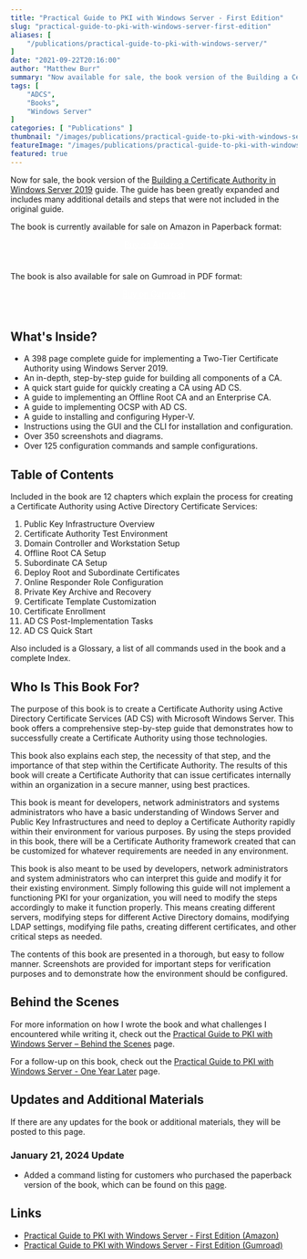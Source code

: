 ```yaml
---
title: "Practical Guide to PKI with Windows Server - First Edition"
slug: "practical-guide-to-pki-with-windows-server-first-edition"
aliases: [
    "/publications/practical-guide-to-pki-with-windows-server/"
]
date: "2021-09-22T20:16:00"
author: "Matthew Burr"
summary: "Now available for sale, the book version of the Building a Certificate Authority in Windows Server 2019 guide that I published in early 2020. The guide has been greatly expanded and includes many additional details and steps that were not included in the original guide."
tags: [
    "ADCS",
    "Books",
    "Windows Server"
]
categories: [ "Publications" ]
thumbnail: "/images/publications/practical-guide-to-pki-with-windows-server-first-edition/practical-guide-to-pki-with-windows-server-first-edition-thumbnail.png"
featureImage: "/images/publications/practical-guide-to-pki-with-windows-server-first-edition/practical-guide-to-pki-with-windows-server-first-edition-featured.png"
featured: true
---
```


Now for sale, the book version of the [Building a Certificate Authority in Windows Server 2019](/blog/2020/03/09/certificate-authority-windows-server-2019/) guide. The guide has been greatly expanded and includes many additional details and steps that were not included in the original guide.

The book is currently available for sale on Amazon in Paperback format:

<div style="text-align:center; padding-top: 0px; padding-bottom: 25px;">
    <a href="https://a.co/d/1UDoSit" style="color: #ffffff; cursor: pointer;" class="button mt-1" role="button" title="Buy on Amazon">Buy on Amazon</a>
</div>

The book is also available for sale on Gumroad in PDF format:

<div style="text-align:center; padding-top: 0px; padding-bottom: 25px;">
    <a href="https://store.mjcb.io/l/pki-book/" style="color: #ffffff; cursor: pointer;" class="button mt-1" role="button" title="Buy on Gumroad">Buy on Gumroad</a>
</div>

## What's Inside? ##

* A 398 page complete guide for implementing a Two-Tier Certificate Authority using Windows Server 2019.
* An in-depth, step-by-step guide for building all components of a CA.
* A quick start guide for quickly creating a CA using AD CS.
* A guide to implementing an Offline Root CA and an Enterprise CA.
* A guide to implementing OCSP with AD CS.
* A guide to installing and configuring Hyper-V.
* Instructions using the GUI and the CLI for installation and configuration.
* Over 350 screenshots and diagrams.
* Over 125 configuration commands and sample configurations.

## Table of Contents ##

Included in the book are 12 chapters which explain the process for creating a Certificate Authority using Active Directory Certificate Services:

1. Public Key Infrastructure Overview
2. Certificate Authority Test Environment
3. Domain Controller and Workstation Setup
4. Offline Root CA Setup
5. Subordinate CA Setup
6. Deploy Root and Subordinate Certificates
7. Online Responder Role Configuration
8. Private Key Archive and Recovery
9. Certificate Template Customization
10. Certificate Enrollment
11. AD CS Post-Implementation Tasks
12. AD CS Quick Start

Also included is a Glossary, a list of all commands used in the book and a complete Index.

## Who Is This Book For? ##

The purpose of this book is to create a Certificate Authority using Active Directory Certificate Services (AD CS) with Microsoft Windows Server. This book offers a comprehensive step-by-step guide that demonstrates how to successfully create a Certificate Authority using those technologies.

This book also explains each step, the necessity of that step, and the importance of that step within the Certificate Authority. The results of this book will create a Certificate Authority that can issue certificates internally within an organization in a secure manner, using best practices.

This book is meant for developers, network administrators and systems administrators who have a basic understanding of Windows Server and Public Key Infrastructures and need to deploy a Certificate Authority rapidly within their environment for various purposes. By using the steps provided in this book, there will be a Certificate Authority framework created that can be customized for whatever requirements are needed in any environment.

This book is also meant to be used by developers, network administrators and system administrators who can interpret this guide and modify it for their existing environment. Simply following this guide will not implement a functioning PKI for your organization, you will need to modify the steps accordingly to make it function properly. This means creating different servers, modifying steps for different Active Directory domains, modifying LDAP settings, modifying file paths, creating different certificates, and other critical steps as needed.

The contents of this book are presented in a thorough, but easy to follow manner. Screenshots are provided for important steps for verification purposes and to demonstrate how the environment should be configured.

## Behind the Scenes ##

For more information on how I wrote the book and what challenges I encountered while writing it, check out the [Practical Guide to PKI with Windows Server – Behind the Scenes](/blog/2021/09/23/practical-guide-to-pki-with-windows-server-behind-the-scenes/) page.

For a follow-up on this book, check out the [Practical Guide to PKI with Windows Server - One Year Later](/blog/2022/09/27/practical-guide-to-pki-with-windows-server-one-year-later/) page.

## Updates and Additional Materials ##

If there are any updates for the book or additional materials, they will be posted to this page.

### January 21, 2024 Update ###

* Added a command listing for customers who purchased the paperback version of the book, which can be found on this [page](https://docs.mjcb.io/publications/practical-guide-to-pki-with-windows-server/first-edition/command-listing/).

## Links ##

* [Practical Guide to PKI with Windows Server - First Edition (Amazon)](https://a.co/d/1UDoSit)
* [Practical Guide to PKI with Windows Server - First Edition (Gumroad)](https://store.mjcb.io/l/pki-book/)
